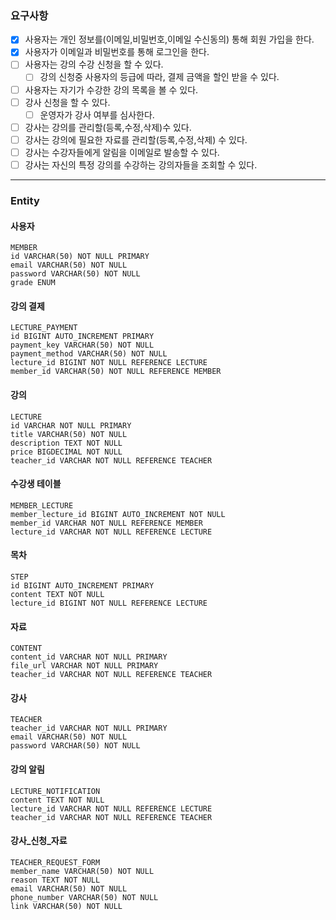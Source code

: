 ### 요구사항

- [x] 사용자는 개인 정보를(이메일,비밀번호,이메일 수신동의) 통해 회원 가입을 한다.
- [x] 사용자가 이메일과 비밀번호를 통해 로그인을 한다.
- [ ] 사용자는 강의 수강 신청을 할 수 있다.
    - [ ] 강의 신청중 사용자의 등급에 따라, 결제 금액을 할인 받을 수 있다.
- [ ] 사용자는 자기가 수강한 강의 목록을 볼 수 있다.
- [ ] 강사 신청을 할 수 있다.
    - [ ] 운영자가 강사 여부를 심사한다.
- [ ] 강사는 강의를 관리할(등록,수정,삭제)수 있다.
- [ ] 강사는 강의에 필요한 자료를 관리할(등록,수정,삭제) 수 있다.
- [ ] 강사는 수강자들에게 알림을 이메일로 발송할 수 있다.
- [ ] 강사는 자신의 특정 강의를 수강하는 강의자들을 조회할 수 있다.

---

### Entity
#### 사용자
```
MEMBER
id VARCHAR(50) NOT NULL PRIMARY
email VARCHAR(50) NOT NULL
password VARCHAR(50) NOT NULL
grade ENUM
```
#### 강의 결제
```
LECTURE_PAYMENT
id BIGINT AUTO_INCREMENT PRIMARY
payment_key VARCHAR(50) NOT NULL
payment_method VARCHAR(50) NOT NULL
lecture_id BIGINT NOT NULL REFERENCE LECTURE
member_id VARCHAR(50) NOT NULL REFERENCE MEMBER
```
#### 강의
```
LECTURE
id VARCHAR NOT NULL PRIMARY
title VARCHAR(50) NOT NULL
description TEXT NOT NULL
price BIGDECIMAL NOT NULL
teacher_id VARCHAR NOT NULL REFERENCE TEACHER
```

#### 수강생 테이블
```
MEMBER_LECTURE
member_lecture_id BIGINT AUTO_INCREMENT NOT NULL
member_id VARCHAR NOT NULL REFERENCE MEMBER
lecture_id VARCHAR NOT NULL REFERENCE LECTURE
```
#### 목차
```
STEP
id BIGINT AUTO_INCREMENT PRIMARY
content TEXT NOT NULL
lecture_id BIGINT NOT NULL REFERENCE LECTURE
```
#### 자료
```
CONTENT
content_id VARCHAR NOT NULL PRIMARY
file_url VARCHAR NOT NULL PRIMARY
teacher_id VARCHAR NOT NULL REFERENCE TEACHER
```
#### 강사
```
TEACHER
teacher_id VARCHAR NOT NULL PRIMARY
email VARCHAR(50) NOT NULL
password VARCHAR(50) NOT NULL
```
#### 강의 알림
```
LECTURE_NOTIFICATION
content TEXT NOT NULL
lecture_id VARCHAR NOT NULL REFERENCE LECTURE
teacher_id VARCHAR NOT NULL REFERENCE TEACHER
```
#### 강사_신청_자료

```
TEACHER_REQUEST_FORM
member_name VARCHAR(50) NOT NULL
reason TEXT NOT NULL
email VARCHAR(50) NOT NULL
phone_number VARCHAR(50) NOT NULL
link VARCHAR(50) NOT NULL
```
